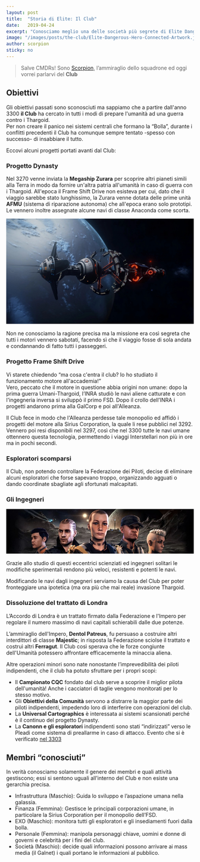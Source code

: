```yaml
---
layout: post
title:  "Storia di Elite: Il Club"
date:   2019-04-24
excerpt: "Conosciamo meglio una delle società più segrete di Elite Dangerous, il cui unico obiettivo dichiarato è salvare l'umanità"
image: "/images/posts/the-club/Elite-Dangerous-Hero-Connected-Artwork.jpg"
author: scorpion
sticky: no
---
```

> Salve CMDRs! Sono [Scorpion](https://my.playstation.com/profile/Scorpion01924), l’ammiraglio dello squadrone ed oggi vorrei parlarvi del **Club**

## Obiettivi

Gli obiettivi passati sono sconosciuti  ma sappiamo che a partire dall'anno 3300 **il Club** ha cercato in tutti i modi di prepare l'umanità ad una guerra contro i Thargoid.<br>
Per non creare il panico nei sistemi centrali che formano la “Bolla”, durante i conflitti precedenti il Club ha comunque sempre tentato -spesso con successo- di insabbiare il tutto.

Eccovi alcuni progetti portati avanti dal Club:

### Progetto Dynasty

Nel 3270 venne inviata la **Megaship Zurara** per scoprire altri pianeti simili alla Terra in modo da fornire un'altra patria all'umanità in caso di guerra con i Thargoid. All'epoca il Frame Shift Drive non esisteva per cui, dato che il viaggio sarebbe stato lunghissimo, la Zurara venne dotata delle prime unità **AFMU** (sistema di riparazione autonoma) che all'epoca erano solo prototipi. Le vennero inoltre assegnate alcune navi di classe Anaconda come scorta.

<span class="image fit"><img src="/images/posts/the-club/Zurara-Megaship.jpg" alt=""></span>

Non ne conosciamo la ragione precisa ma la missione era così segreta che tutti i motori vennero sabotati, facendo sì che il viaggio fosse di sola andata e condannando di fatto tutti i passeggeri.

### Progetto Frame Shift Drive

Vi starete  chiedendo “ma cosa c'entra il club? Io ho studiato il funzionamento motore all'accademia!” <br>
Vero, peccato che il motore in questione abbia origini non umane: dopo la prima guerra Umani-Thargoid, l’INRA studiò le navi aliene catturate e con l'ingegneria inversa si sviluppò il primo FSD. Dopo il crollo dell’INRA i progetti andarono prima alla GalCorp e poi all'Alleanza. 

Il Club fece in modo che l'Alleanza perdesse tale monopolio ed affidò i progetti del motore alla Sirius Corporation, la quale li rese pubblici nel 3292.<br>
Vennero poi resi disponibili nel 3297, così che nel 3300 tutte le navi umane ottennero questa tecnologia, permettendo i viaggi Interstellari non più in ore ma in pochi secondi.

### Esploratori scomparsi

Il Club, non potendo controllare la Federazione dei Piloti, decise di eliminare alcuni esploratori che forse sapevano troppo, organizzando agguati o dando coordinate sbagliate agli sfortunati malcapitati.

### Gli Ingegneri

<span class="image fit"><img src="/images/posts/the-club/ccc6134761325c46909d18baf962cc8bddbc750f.jpg" alt=""></span>

Grazie allo studio di questi eccentrici scienziati ed ingegneri solitari le modifiche sperimentali rendono più veloci, resistenti e potenti le navi.

Modificando le navi dagli ingegneri serviamo la causa del Club per poter fronteggiare una ipotetica (ma ora più che mai reale) invasione Thargoid.

### Dissoluzione del trattato di Londra

L’Accordo di Londra è un trattato firmato dalla Federazione e l'Impero per regolare il numero massimo di navi capitali schierabili dalle due potenze.

L’ammiraglio dell'Impero, **Dentol Patreus**, fu persuaso a costruire altri interdittori di classe **Majestic**; in risposta la Federazione sciolse il trattato e costruì altri  **Ferragut**. Il Club così sperava che le forze congiunte dell'Umanità potessero affrontare efficacemente la minaccia aliena.

Altre operazioni minori sono nate nonostante l’imprevedibilità dei piloti indipendenti, che il club ha potuto sfruttare per i propri scopi:

- Il **Campionato CQC** fondato dal club serve a scoprire il miglior pilota dell'umanità! Anche i cacciatori di taglie vengono monitorati per lo stesso motivo. 
- Gli **Obiettivi della Comunità** servono a distrarre la maggior parte dei piloti indipendenti, impedendo loro di interferire con operazioni del club. 
- La **Universal Cartographics** è interessata ai sistemi scansionati perché è il continuo del progetto Dynasty. 
- La **Canonn e gli esploratori** indipendenti sono stati “indirizzati” verso le Pleadi come sistema di preallarme in caso di attacco. Evento che si è verificato [nel 3303](/blog/storia-dei-thargoid)

## Membri “conosciuti”

In verità conosciamo solamente il genere dei membri e quali attività gestiscono; essi si sentono uguali all’interno del Club e non esiste una gerarchia precisa.

- Infrastruttura (Maschio): Guida lo  sviluppo e l’aspazione umana nella galassia.
- Finanza (Femmina): Gestisce le principali corporazioni umane, in particolare la Sirius Corporation per il monopolio dell’FSD.
- EXO (Maschio): monitora tutti gli esploratori e gli insediamenti fuori dalla bolla. 
- Personale (Femmina): manipola personaggi chiave, uomini e donne di governi e celebrità per i fini del club. 
- Società (Maschio): decide quali informazioni possono arrivare ai mass media (il Galnet) i quali portano le informazioni al pubblico.
